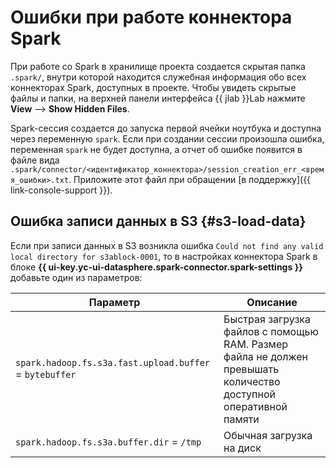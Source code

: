 # Ошибки при работе коннектора Spark

При работе со Spark в хранилище проекта создается скрытая папка `.spark/`, внутри которой находится служебная информация обо всех коннекторах Spark, доступных в проекте. Чтобы увидеть скрытые файлы и папки, на верхней панели интерфейса {{ jlab }}Lab нажмите **View** ⟶ **Show Hidden Files**.

Spark-сессия создается до запуска первой ячейки ноутбука и доступна через переменную `spark`. Если при создании сессии произошла ошибка, переменная `spark` не будет доступна, а отчет об ошибке появится в файле вида `.spark/connector/<идентификатор_коннектора>/session_creation_err_<время_ошибки>.txt`. Приложите этот файл при обращении [в поддержку]({{ link-console-support }}).

## Ошибка записи данных в S3 {#s3-load-data}

Если при записи данных в S3 возникла ошибка `Could not find any valid local directory for s3ablock-0001`, то в настройках коннектора Spark в блоке **{{ ui-key.yc-ui-datasphere.spark-connector.spark-settings }}** добавьте один из параметров:

Параметр | Описание
---|---
`spark.hadoop.fs.s3a.fast.upload.buffer` = `bytebuffer` | Быстрая загрузка файлов с помощью RAM. Размер файла не должен превышать количество доступной оперативной памяти
`spark.hadoop.fs.s3a.buffer.dir` = `/tmp` | Обычная загрузка на диск
